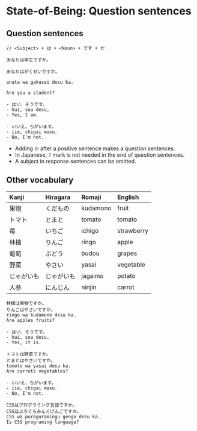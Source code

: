 # State-of-Being: Question sentences

## Question sentences

```text
// <Subject> + は + <Noun> + です + か

あなたは学生ですか。

あなたはがくせいですか。

anata wa gakusei desu ka.

Are you a student?

- はい、そうです。
- hai, sou desu,
- Yes, I am.

- いいえ、ちがいます。
- iie, chigai masu.
- No, I'm not.
```

* Adding `か` after a positive sentence makes a question sentences.
* In Japanese, `?` mark is not needed in the end of question sentences.
* A subject in response sentences can be omitted.

## Other vocabulary

| Kanji | Hiragara | Romaji | English |
| :--- | :--- | :--- | :--- |
| 果物 | くだもの | kudamono | fruit |
| トマト | とまと | tomato | tomato |
| 苺 | いちご | ichigo | strawberry |
| 林檎 | りんご | ringo | apple |
| 葡萄 | ぶどう | budou | grapes |
| 野菜 | やさい | yasai | vegetable |
| じゃがいも | じゃがいも | jagaimo | potato |
| 人参 | にんじん | ninjin | carrot |

```text
林檎は果物ですか。
りんごはやさいですか。
ringo wa kudamono desu ka.
Are apples fruits?

- はい、そうです。
- hai, sou desu.
- Yes, it is.

トマトは野菜ですか。
とまとはやさいですか。
tomoto wa yasai desu ka.
Are carrots vegetables?

- いいえ、ちがいます。
- iie, chigai masu.
- No, I'm not.

CSSはプログラミング言語ですか。
CSSはぷろぐらみんぐげんごですか。
CSS wa puroguramingu gengo desu ka.
Is CSS programing language?

```

